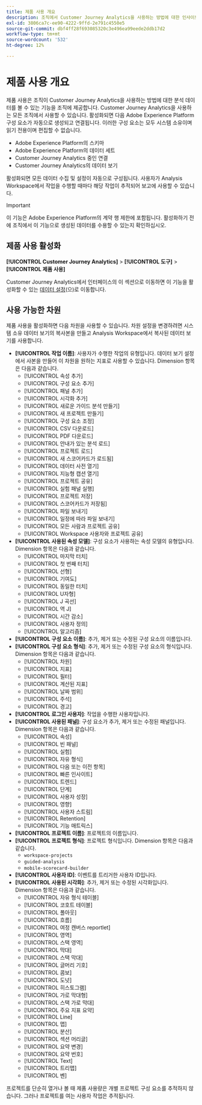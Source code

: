 ```yaml
---
title: 제품 사용 개요
description: 조직에서 Customer Journey Analytics을 사용하는 방법에 대한 인사이트 및 보고서를 봅니다.
exl-id: 3806ca7c-ee90-4222-9ffd-2e791c4550e5
source-git-commit: dbf4ff28f693085320c3e496ea99eede2ddb17d2
workflow-type: tm+mt
source-wordcount: '532'
ht-degree: 12%

---
```


# 제품 사용 개요

제품 사용은 조직이 Customer Journey Analytics을 사용하는 방법에 대한 분석 데이터를 볼 수 있는 기능을 조직에 제공합니다. Customer Journey Analytics을 사용하는 모든 조직에서 사용할 수 있습니다. 활성화되면 다음 Adobe Experience Platform 구성 요소가 자동으로 생성되고 연결됩니다. 이러한 구성 요소는 모두 시스템 소유이며 읽기 전용이며 편집할 수 없습니다.

* Adobe Experience Platform의 스키마
* Adobe Experience Platform의 데이터 세트
* Customer Journey Analytics 중인 연결
* Customer Journey Analytics의 데이터 보기

활성화되면 모든 데이터 수집 및 설정이 자동으로 구성됩니다. 사용자가 Analysis Workspace에서 작업을 수행할 때마다 해당 작업이 추적되어 보고에 사용할 수 있습니다.

>[!IMPORTANT]
>
>이 기능은 Adobe Experience Platform의 계약 행 제한에 포함됩니다. 활성화하기 전에 조직에서 이 기능으로 생성된 데이터를 수용할 수 있는지 확인하십시오.

## 제품 사용 활성화

**[!UICONTROL Customer Journey Analytics]** > **[!UICONTROL 도구]** > **[!UICONTROL 제품 사용]**

Customer Journey Analytics에서 인터페이스의 이 섹션으로 이동하면 이 기능을 활성화할 수 있는 [데이터 설정](data-settings.md)(으)로 이동합니다.

## 사용 가능한 차원

제품 사용을 활성화하면 다음 차원을 사용할 수 있습니다. 차원 설정을 변경하려면 시스템 소유 데이터 보기의 복사본을 만들고 Analysis Workspace에서 복사된 데이터 보기를 사용합니다.

* **[!UICONTROL 작업 이름]**: 사용자가 수행한 작업의 유형입니다. 데이터 보기 설정에서 사본을 만들어 이 차원을 원하는 지표로 사용할 수 있습니다. Dimension 항목은 다음과 같습니다.
   * [!UICONTROL 속성 추가]
   * [!UICONTROL 구성 요소 추가]
   * [!UICONTROL 패널 추가]
   * [!UICONTROL 시각화 추가]
   * [!UICONTROL 새로운 가이드 분석 만들기]
   * [!UICONTROL 새 프로젝트 만들기]
   * [!UICONTROL 구성 요소 조정]
   * [!UICONTROL CSV 다운로드]
   * [!UICONTROL PDF 다운로드]
   * [!UICONTROL 안내가 있는 분석 로드]
   * [!UICONTROL 프로젝트 로드]
   * [!UICONTROL 새 스코어카드가 로드됨]
   * [!UICONTROL 데이터 사전 열기]
   * [!UICONTROL 지능형 캡션 열기]
   * [!UICONTROL 프로젝트 공유]
   * [!UICONTROL 실험 패널 실행]
   * [!UICONTROL 프로젝트 저장]
   * [!UICONTROL 스코어카드가 저장됨]
   * [!UICONTROL 파일 보내기]
   * [!UICONTROL 일정에 따라 파일 보내기]
   * [!UICONTROL 모든 사람과 프로젝트 공유]
   * [!UICONTROL Workspace 사용자와 프로젝트 공유]
* **[!UICONTROL 사용된 속성 모델]**: 구성 요소가 사용하는 속성 모델의 유형입니다. Dimension 항목은 다음과 같습니다.
   * [!UICONTROL 마지막 터치]
   * [!UICONTROL 첫 번째 터치]
   * [!UICONTROL 선형]
   * [!UICONTROL 기여도]
   * [!UICONTROL 동일한 터치]
   * [!UICONTROL U자형]
   * [!UICONTROL J 곡선]
   * [!UICONTROL 역 J]
   * [!UICONTROL 시간 감소]
   * [!UICONTROL 사용자 정의]
   * [!UICONTROL 알고리즘]
* **[!UICONTROL 구성 요소 이름]**: 추가, 제거 또는 수정된 구성 요소의 이름입니다.
* **[!UICONTROL 구성 요소 형식]**: 추가, 제거 또는 수정된 구성 요소의 형식입니다. Dimension 항목은 다음과 같습니다.
   * [!UICONTROL 차원]
   * [!UICONTROL 지표]
   * [!UICONTROL 필터]
   * [!UICONTROL 계산된 지표]
   * [!UICONTROL 날짜 범위]
   * [!UICONTROL 주석]
   * [!UICONTROL 경고]
* **[!UICONTROL 로그인 사용자]**: 작업을 수행한 사용자입니다.
* **[!UICONTROL 사용된 패널]**: 구성 요소가 추가, 제거 또는 수정된 패널입니다. Dimension 항목은 다음과 같습니다.
   * [!UICONTROL 속성]
   * [!UICONTROL 빈 패널]
   * [!UICONTROL 실험]
   * [!UICONTROL 자유 형식]
   * [!UICONTROL 다음 또는 이전 항목]
   * [!UICONTROL 빠른 인사이트]
   * [!UICONTROL 트렌드]
   * [!UICONTROL 단계]
   * [!UICONTROL 사용자 성장]
   * [!UICONTROL 영향]
   * [!UICONTROL 사용자 스트림]
   * [!UICONTROL Retention]
   * [!UICONTROL 기능 매트릭스]
* **[!UICONTROL 프로젝트 이름]**: 프로젝트의 이름입니다.
* **[!UICONTROL 프로젝트 형식]**: 프로젝트 형식입니다. Dimension 항목은 다음과 같습니다.
   * `workspace-projects`
   * `guided-analysis`
   * `mobile-scorecard-builder`
* **[!UICONTROL 사용자 ID]**: 이벤트를 트리거한 사용자 ID입니다.
* **[!UICONTROL 사용된 시각화]**: 추가, 제거 또는 수정된 시각화입니다. Dimension 항목은 다음과 같습니다.
   * [!UICONTROL 자유 형식 테이블]
   * [!UICONTROL 코호트 테이블]
   * [!UICONTROL 폴아웃]
   * [!UICONTROL 흐름]
   * [!UICONTROL 여정 캔버스 reportlet]
   * [!UICONTROL 영역]
   * [!UICONTROL 스택 영역]
   * [!UICONTROL 막대]
   * [!UICONTROL 스택 막대]
   * [!UICONTROL 글머리 기호]
   * [!UICONTROL 콤보]
   * [!UICONTROL 도넛]
   * [!UICONTROL 히스토그램]
   * [!UICONTROL 가로 막대형]
   * [!UICONTROL 스택 가로 막대]
   * [!UICONTROL 주요 지표 요약]
   * [!UICONTROL Line]
   * [!UICONTROL 맵]
   * [!UICONTROL 분산]
   * [!UICONTROL 섹션 머리글]
   * [!UICONTROL 요약 변경]
   * [!UICONTROL 요약 번호]
   * [!UICONTROL Text]
   * [!UICONTROL 트리맵]
   * [!UICONTROL 벤]

프로젝트를 단순히 열거나 볼 때 제품 사용량은 개별 프로젝트 구성 요소를 추적하지 않습니다. 그러나 프로젝트를 여는 사용자 작업은 추적됩니다.
